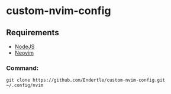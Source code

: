 # custom-nvim-config

## Requirements
- [NodeJS](https://link-url-here.org)
- [Neovim](https://neovim.io/)

### Command:
```
git clone https://github.com/Endertle/custom-nvim-config.git ~/.config/nvim
```
